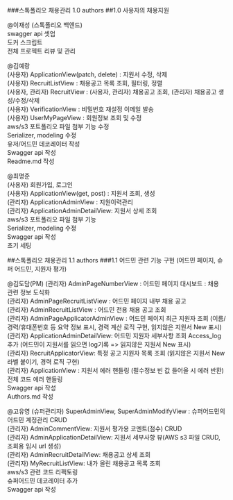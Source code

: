 ###스톡폴리오 채용관리 1.0 authors
##1.0 사용자의 채용지원

@이재성 (스톡폴리오 백엔드)  
swagger api 셋업  
도커 스크립트  
전체 프로젝트 리뷰 및 관리  

@김예랑  
(사용자) ApplicationView(patch, delete) : 지원서 수정, 삭제  
(사용자) RecruitListView :  채용공고 목록 조회, 필터링, 정렬  
(사용자, 관리자) RecruitView : (사용자, 관리자) 채용공고 조회, (관리자) 채용공고 생성/수정/삭제    
(사용자) VerificationView : 비밀번호 재설정 이메일 발송  
(사용자) UserMyPageView : 회원정보 조회 및 수정  
aws/s3 포트폴리오 파일 첨부 기능 수정  
Serializer, modeling 수정  
유저/어드민 데코레이터 작성  
Swagger api 작성  
Readme.md 작성  

@최명준  
(사용자) 회원가입, 로그인  
(사용자) ApplicationView(get, post) : 지원서 조회, 생성  
(관리자) ApplicationAdminView : 지원이력관리  
(관리자) ApplicationAdminDetailView: 지원서 상세 조회  
aws/s3 포트폴리오 파일 첨부 기능  
Serializer, modeling 수정  
Swagger api 작성  
초기 세팅  

##스톡폴리오 채용관리 1.1 authors
###1.1 어드민 관련 기능 구현 (어드민 페이지, 슈퍼 어드민, 지원자 평가)

@김도담(PM)
(관리자) AdminPageNumberView : 어드민 페이지 대시보드 : 채용 관련 정보 도식화  
(관리자) AdminPageRecruitListView : 어드민 페이지 내부 채용 공고  
(관리자) AdminRecruitListView : 어드민 전용 채용 공고 조회  
(관리자) AdminPageApplicatorAdminView : 어드민 페이지 최근 지원자 조회 (이름/경력/휴대폰번호 등 요약 정보 표시, 경력 계산 로직 구현, 읽지않은 지원서 New 표시)  
(관리자)  ApplicationAdminDetailView: 어드민 지원자 세부사항 조회 Access_log 추가 (어드민이 지원서를 읽으면 log기록 => 읽지않은 지원서 New 표시)  
(관리자) RecruitApplicatorView: 특정 공고 지원자 목록 조회 (읽지않은 지원서 New 라벨 붙이기, 경력 로직 구현)  
(관리자) ApplicationView : 지원서 에러 핸들링 (필수정보 빈 값 들어올 시 에러 반환)  
전체 코드 에러 핸들링  
Swagger api 작성  
Authors.md 작성  

@고유영
(슈퍼관리자) SuperAdminView, SuperAdminModifyView : 슈퍼어드민의 어드민 계정관리 CRUD  
(관리자) AdminCommentView: 지원서 평가용 코멘트(점수) CRUD  
(관리자) AdminApplicationDetailView: 지원서 세부사항 뷰(AWS s3 파일 CRUD, 조회용 임시 url 생성)   
(관리자) AdminRecruitDetailView: 채용공고 상세 조회  
(관리자) MyRecruitListView: 내가 올린 채용공고 목록 조회  
aws/s3 관련 코드 리팩토링  
슈퍼어드민 데코레이터 추가  
Swagger api 작성  
